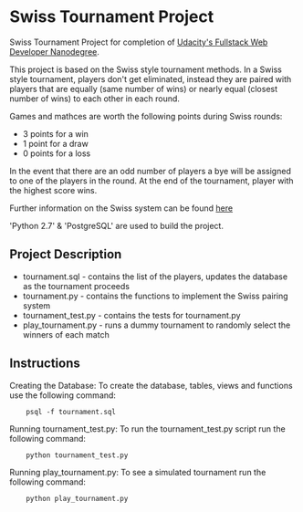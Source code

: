 # Swiss Tournament Project
Swiss Tournament Project for completion of [Udacity's Fullstack Web Developer Nanodegree](https://www.udacity.com/course/full-stack-web-developer-nanodegree--nd004).

This project is based on the Swiss style tournament methods. In a Swiss style tournament, players don't get eliminated, instead they are paired with players that are equally (same number of wins) or nearly equal (closest number of wins) to each other in each round. 

Games and mathces are worth the following points during Swiss rounds:

  - 3 points for a win
  - 1 point for a draw
  - 0 points for a loss

In the event that there are an odd number of players a bye will be assigned to one of the players in the round. At the end of the tournament, player with the highest score wins.

Further information on the Swiss system can be found [here](https://www.wizards.com/dci/downloads/swiss_pairings.pdf)

'Python 2.7' & 'PostgreSQL' are used to build the project.

## Project Description
- tournament.sql - contains the list of the players, updates the database as the tournament proceeds
- tournament.py - contains the functions to implement the Swiss pairing system
- tournament_test.py - contains the tests for tournament.py
- play_tournament.py - runs a dummy tournament to randomly select the winners of each match

## Instructions

Creating the Database:
To create the database, tables, views and functions use the following command:

        psql -f tournament.sql

Running tournament_test.py:
To run the tournament_test.py script run the following command:

        python tournament_test.py

Running play_tournament.py:
To see a simulated tournament run the following command:
        
        python play_tournament.py
